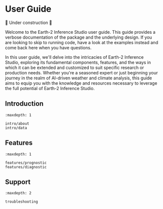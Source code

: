 # User Guide

🚧 Under construction 🚧

Welcome to the Earth-2 Inference Studio user guide.
This guide provides a verbose documentation of the package and the underlying
design.
If you are looking to skip to running code, have a look at the examples instead
and come back here when you have questions.

In this user guide, we'll delve into the intricacies of Earth-2 Inference Studio,
exploring its fundamental components, features, and the ways in which
it can be extended and customized to suit specific research or production needs.
Whether you're a seasoned expert or just beginning your journey in the realm of
AI-driven weather and climate analysis, this guide aims to equip you with the knowledge
and resources necessary to leverage the full potential of Earth-2 Inference Studio.

## Introduction

```{toctree}
:maxdepth: 1

intro/about
intro/data

```

## Features

```{toctree}
:maxdepth: 1

features/prognostic
features/diagnostic
```

## Support

```{toctree}
:maxdepth: 2

troubleshooting
```
